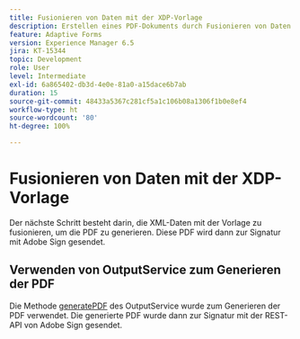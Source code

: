 ```yaml
---
title: Fusionieren von Daten mit der XDP-Vorlage
description: Erstellen eines PDF-Dokuments durch Fusionieren von Daten mit der Vorlage
feature: Adaptive Forms
version: Experience Manager 6.5
jira: KT-15344
topic: Development
role: User
level: Intermediate
exl-id: 6a865402-db3d-4e0e-81a0-a15dace6b7ab
duration: 15
source-git-commit: 48433a5367c281cf5a1c106b08a1306f1b0e8ef4
workflow-type: ht
source-wordcount: '80'
ht-degree: 100%

---
```


# Fusionieren von Daten mit der XDP-Vorlage

Der nächste Schritt besteht darin, die XML-Daten mit der Vorlage zu fusionieren, um die PDF zu generieren. Diese PDF wird dann zur Signatur mit Adobe Sign gesendet.

## Verwenden von OutputService zum Generieren der PDF

Die Methode [generatePDF](https://developer.adobe.com/experience-manager/reference-materials/6-5/forms/javadocs/com/adobe/fd/output/api/OutputService.html?lang=de#generatePDFOutput-com.adobe.aemfd.docmanager.Document-com.adobe.aemfd.docmanager.Document-com.adobe.fd.output.api.PDFOutputOptions-) des OutputService wurde zum Generieren der PDF verwendet.
Die generierte PDF wurde dann zur Signatur mit der REST-API von Adobe Sign gesendet.
